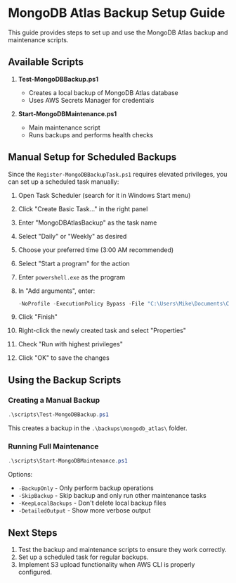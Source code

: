 # MongoDB Atlas Backup Setup Guide

This guide provides steps to set up and use the MongoDB Atlas backup and maintenance scripts.

## Available Scripts

1. **Test-MongoDBBackup.ps1**
   - Creates a local backup of MongoDB Atlas database
   - Uses AWS Secrets Manager for credentials

2. **Start-MongoDBMaintenance.ps1**
   - Main maintenance script
   - Runs backups and performs health checks

## Manual Setup for Scheduled Backups

Since the `Register-MongoDBBackupTask.ps1` requires elevated privileges, you can set up a scheduled task manually:

1. Open Task Scheduler (search for it in Windows Start menu)
2. Click "Create Basic Task..." in the right panel
3. Enter "MongoDBAtlasBackup" as the task name
4. Select "Daily" or "Weekly" as desired
5. Choose your preferred time (3:00 AM recommended)
6. Select "Start a program" for the action
7. Enter `powershell.exe` as the program
8. In "Add arguments", enter:

   ```powershell
   -NoProfile -ExecutionPolicy Bypass -File "C:\Users\Mike\Documents\Code\MomsRecipeBox\scripts\Start-MongoDBMaintenance.ps1"
   ```

9. Click "Finish"
10. Right-click the newly created task and select "Properties"
11. Check "Run with highest privileges"
12. Click "OK" to save the changes

## Using the Backup Scripts

### Creating a Manual Backup

```powershell
.\scripts\Test-MongoDBBackup.ps1
```

This creates a backup in the `.\backups\mongodb_atlas\` folder.

### Running Full Maintenance

```powershell
.\scripts\Start-MongoDBMaintenance.ps1
```

Options:

- `-BackupOnly` - Only perform backup operations
- `-SkipBackup` - Skip backup and only run other maintenance tasks
- `-KeepLocalBackups` - Don't delete local backup files
- `-DetailedOutput` - Show more verbose output

## Next Steps

1. Test the backup and maintenance scripts to ensure they work correctly.
2. Set up a scheduled task for regular backups.
3. Implement S3 upload functionality when AWS CLI is properly configured.
 
 
